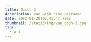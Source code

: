 ```yaml
---
title: Quilt 3
description: Van Gogh "The Bedroom"
date: 2022-01-20T00:41:47.799Z
thumbnail: /static/img/van_gogh-3.jpg
tags:
  - art
---
```

